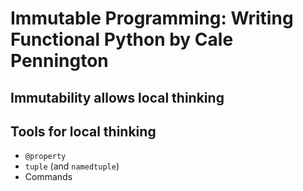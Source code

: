 # Immutable Programming: Writing Functional Python by Cale Pennington
## Immutability allows local thinking
## Tools for local thinking
 * `@property`
 * `tuple` (and `namedtuple`)
 * Commands
